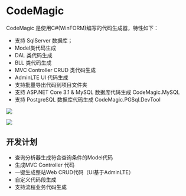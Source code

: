 # CodeMagic
CodeMagic 是使用C#(WinFORM)编写的代码生成器，特性如下：

- 支持 SqlServer 数据库；
- Model类代码生成
- DAL 类代码生成
- BLL 类代码生成
- MVC Controller CRUD 类代码生成
- AdminLTE UI 代码生成
- 支持批量导出代码到项目文件夹
- 支持 ASP.NET Core 3.1 & MySQL 数据库代码生成 CodeMagic.MySQL
- 支持 PostgreSQL 数据库代码生成 CodeMagic.PGSql.DevTool

![](https://www.showdoc.cc/server/api/common/visitfile/sign/d199ab14713e9e1c391f1562ee700999?showdoc=.jpg)

![](https://www.showdoc.cc/server/api/common/visitfile/sign/2f3b80bfdfafaae9b0f035785f24b36a?showdoc=.jpg)

## 开发计划

- 查询分析器生成符合查询条件的Model代码
- 生成MVC Controller 代码
- 一键生成整站Web CRUD代码（UI基于AdminLTE）
- 自定义代码段生成
- 支持流程业务代码生成

